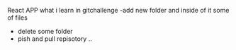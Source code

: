 React APP 
what i learn in gitchallenge
-add new folder and inside of it some of files 
- delete some folder
- pish and pull repisotory ..